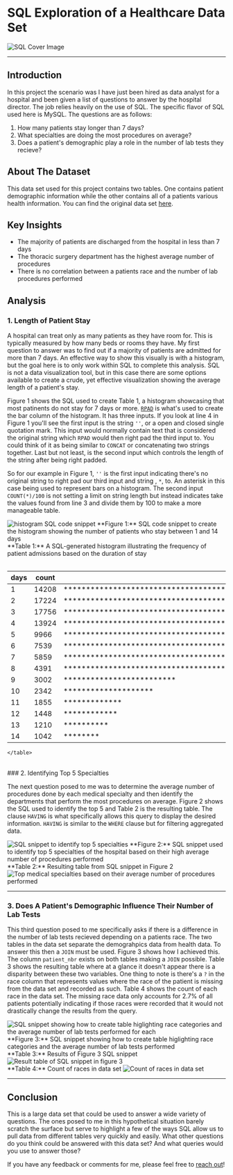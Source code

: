 # SQL Exploration of a Healthcare Data Set

![SQL Cover Image](images/daa_module5/cover_image_module_5.jpg)

---

## Introduction
In this project the scenario was I have just been hired as data analyst for a hospital and been given a list of questions to answer by the hospital director. The job relies heavily on the use of SQL. The specific flavor of SQL used here is MySQL. The questions are as follows:

1. How many patients stay longer than 7 days?
2. What specialties are doing the most procedures on average?
3. Does a patient's demographic play a role in the number of lab tests they recieve?

## About The Dataset

This data set used for this project contains two tables. One contains patient demographic information while the other contains all of a patients various health information. You can find the original data set [here](https://www.kaggle.com/code/iabhishekofficial/prediction-on-hospital-readmission/data?select=diabetic_data.csv).

## Key Insights

- The majority of patients are discharged from the hospital in less than 7 days
- The thoracic surgery department has the highest average number of procedures
- There is no correlation between a patients race and the number of lab procedures performed

## Analysis

### 1. Length of Patient Stay

A hospital can treat only as many patients as they have room for. This is typically measured by how many beds or rooms they have. My first question to answer was to find out if a majority of patients are admitted for more than 7 days. An effective way to show this visually is with a histogram, but the goal here is to only work within SQL to complete this analysis.  SQL is not a data visualization tool, but in this case there are some options available to create a crude, yet effective visualization showing the average length of a patient's stay.

Figure 1 shows the SQL used to create Table 1, a histogram showcasing that most patinents do not stay for 7 days or more. [`RPAD`](https://www.w3schools.com/sql/func_mysql_rpad.asp) is what's used to create the bar column of the histogram. It has three inputs. If you look at line 4 in Figure 1 you'll see the first input is the string `''`, or a open and closed single quotation mark. This input would normally contain text that is considered the original string which `RPAD` would then right pad the third input to.  You could think of it as being similar to `CONCAT` or concatenating two strings together.  Last but not least, is the second input which controls the length of the string after being right padded.

So for our example in Figure 1, `''` is the first input indicating there's no original string to right pad our third input and string , `*`, to. An asterisk in this case being used to represent bars on a histogram.  The second input `COUNT(*)/100` is not setting a limit on string length but instead indicates take the values found from line 3 and divide them by 100 to make a more manageable table.

<img src="images/daa_module5/histogram_sql_snippet.png" alt="histogram SQL code snippet">
  **Figure 1:** SQL code snippet to create the histogram showing the number of patients who stay between 1 and 14 days

<br/>
<head>
  <link rel="stylesheet" type="text/css" href="module5.css">
</head>
<body>
  <div class="table-container">
    <table>
  **Table 1:** A SQL-generated histogram illustrating the frequency of patient admissions based on the duration of stay
  
|  days  | count | bar                                                                               |
|--------|-------|-----------------------------------------------------------------------------------|
| 1      | 14208 | ******************************************************************************************************************************************** |
| 2      | 17224 | ******************************************************************************************************************************************************************** |
| 3      | 17756 | ********************************************************************************************************************************************************************************** |
| 4      | 13924 | ******************************************************************************************************************************************* |
| 5      | 9966  | ************************************************************************************************************** |
| 6      | 7539  | ***************************************************************************************** |
| 7      | 5859  | ***************************************************************** |
| 8      | 4391  | ************************************************* |
| 9      | 3002  | ************************* |
| 10     | 2342  | ******************** |
| 11     | 1855  | ************* |
| 12     | 1448  | ************ |
| 13     | 1210  | ********** |
| 14     | 1042  | ******** |
    </table>
  </div>
</body>
     
<br/>
### 2. Identifying Top 5 Specialties

The next question posed to me was to determine the average number of procedures done by each medical specialty and then identify the departments that perform the most procedures on average. Figure 2 shows the SQL used to identify the top 5 and Table 2 is the resulting table. The clause `HAVING` is what specifically allows this query to display the desired information. `HAVING` is similar to the `WHERE` clause but for filtering aggregated data.

<img src="images/daa_module5/specialties_sql_snippet.png" alt="SQL snippet to identify top 5 specialties">
**Figure 2:** SQL snippet used to identify top 5 specialties of the hospital based on their high average number of procedures performed

<br/>
**Table 2:** Resulting table from SQL snippet in Figure 2
<img src="images/daa_module5/top_specialties.png" alt="Top medical specialties based on their average number of procedures performed">

---

### 3. Does A Patient's Demographic Influence Their Number of Lab Tests

This third question posed to me specifically asks if there is a difference in the number of lab tests recieved depending on a patients race. The two tables in the data set separate the demograhpics data from health data. To answer this then a `JOIN` must be used. Figure 3 shows how I achieved this. The column `patient_nbr` exists on both tables making a `JOIN` possible. Table 3 shows the resulting table where at a glance it doesn't appear there is a disparity between these two variables. One thing to note is there's a `?` in the race column that represents values where the race of the patient is missing from the data set and recorded as such. Table 4 shows the count of each race in the data set. The missing race data only accounts for 2.7% of all patients potentially indicating if those races were recorded that it would not drastically change the results from the query.

<img src="images/daa_module5/race_lab_tests_sql_snippet.png" alt="SQL snippet showing how to create table higlighting race categories and the average number of lab tests performed for each">
**Figure 3:** SQL snippet showing how to create table higlighting race categories and the average number of lab tests performed

<br/>
**Table 3:** Results of Figure 3 SQL snippet
<img src="images/daa_module5/race_lab_tests_results_table.png" alt="Result table of SQL snippet in figure 3">

<br/>
**Table 4:** Count of races in data set
<img src="images/daa_module5/count_of_races.png" alt="Count of races in data set">

<br/>

---

## Conclusion

This is a large data set that could be used to answer a wide variety of questions. The ones posed to me in this hypothetical situation barely scratch the surface but serve to highlight a few of the ways SQL allow us to pull data from different tables very quickly and easily. What other questions do you think could be answered with this data set? And what queries would you use to answer those?

If you have any feedback or comments for me, please feel free to [reach out](https://www.linkedin.com/in/gregory-santoro/)!
